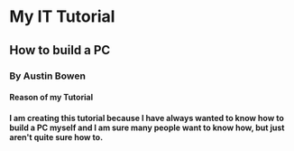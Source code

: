 # My IT Tutorial
## How to build a PC
### By Austin Bowen
#### Reason of my Tutorial
#### I am creating this tutorial because I have always wanted to know how to build a PC myself and I am sure many people want to know how, but just aren't quite sure how to.
